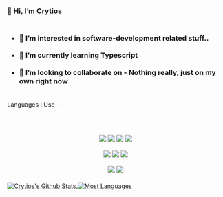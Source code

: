### 👋 Hi, I’m [Crytios](https://crytios.netlify.com)<br><br>
<h3>
  

  
- 👀 I’m interested in software-development related stuff..<br><br>
- 🌱 I’m currently learning Typescript<br><br>
- 💞️ I’m looking to collaborate on - Nothing really, just on my own right now<br><br>

</h3>
Languages I Use--

<br/><br/>
<div align="center">
  
<img src="https://img.shields.io/badge/Python-3776AB?style=for-the-badge&logo=python&logoColor=white"/>
<img src="https://img.shields.io/badge/HTML5-E34F26?style=for-the-badge&logo=html5&logoColor=white"/>	

<img src="https://img.shields.io/badge/CSS3-1572B6?style=for-the-badge&logo=css3&logoColor=white"/>	

<img src="https://img.shields.io/badge/JavaScript-F7DF1E?style=for-the-badge&logo=javascript&logoColor=black"/>
</div>
<br/>
<div align="center">
<img src="https://img.shields.io/badge/C%2B%2B-00599C?style=for-the-badge&logo=c%2B%2B&logoColor=white"/>

<img src="https://img.shields.io/badge/PHP-777BB4?style=for-the-badge&logo=php&logoColor=white"/>

<img src="https://img.shields.io/badge/Angular-DD0031?style=for-the-badge&logo=angular&logoColor=white"/>
</div>
<br/>
<div align="center">
<img src="https://img.shields.io/badge/Bootstrap-563D7C?style=for-the-badge&logo=bootstrap&logoColor=white"/>
<img src="https://img.shields.io/badge/jQuery-0769AD?style=for-the-badge&logo=jquery&logoColor=white"/>
</div>
<br/>



<a href="https://www.github.com/Crytios">
  <img align="center" src="https://github-readme-stats.vercel.app/api?username=Crytios&show_icons=true&theme=radical&border_radius=10" alt="Crytios's Github Stats" />
</a>  
<a href="https://www.github.com/Crytios">
  <!-- Change the `github-readme-stats.anuraghazra1.vercel.app` to `github-readme-stats.vercel.app`  -->
  <img align="center" src="https://github-readme-stats.vercel.app/api/top-langs/?username=Crytios&layout=compact&theme=radical&border_radius=10" alt="Most Languages"/>
</a>
<!---
<a href="https://github.com/anuraghazra/github-readme-stats">
  <img align="center" src="https://github-readme-stats.anuraghazra1.vercel.app/api?username=anuraghazra&show_icons=true&include_all_commits=true&theme=material-palenight" alt="Anurag's github stats" />
</a>
--->



